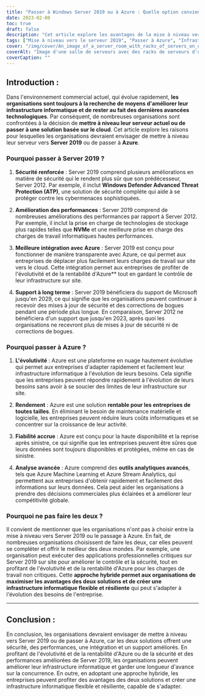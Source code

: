 ```yaml
---
title: "Passer à Windows Server 2019 ou à Azure : Quelle option convient le mieux à votre entreprise ?"
date: 2023-02-08
toc: true
draft: false
description: "Cet article explore les avantages de la mise à niveau vers Server 2019 ou du passage à Azure, notamment l'amélioration de la sécurité, des performances, de l'intégration et de l'assistance, afin d'aider les entreprises à prendre la meilleure décision pour leur infrastructure informatique."
tags: ["Mise à niveau vers le serveur 2019", "Passer à Azure", "Infrastructure informatique", "Technologie des affaires", "Renforcement de la sécurité", "Amélioration des performances", "Intégration avec Azure", "Soutien à long terme", "Évolutivité", "Rapport coût-efficacité", "Fiabilité accrue", "Analyse avancée", "Approche hybride", "Une infrastructure informatique souple et résiliente"]
cover: "/img/cover/An_image_of_a_server_room_with_racks_of_servers_on_one_side.png"
coverAlt: "Image d'une salle de serveurs avec des racks de serveurs d'un côté et un nuage de l'autre, avec une personne debout au milieu qui les regarde tous les deux."
coverCaption: ""
---
```


## Introduction :

Dans l'environnement commercial actuel, qui évolue rapidement, **les organisations sont toujours à la recherche de moyens d'améliorer leur infrastructure informatique et de rester au fait des dernières avancées technologiques**. Par conséquent, de nombreuses organisations sont confrontées à la décision de **mettre à niveau leur serveur actuel ou de passer à une solution basée sur le cloud**. Cet article explore les raisons pour lesquelles les organisations devraient envisager de mettre à niveau leur serveur vers **Server 2019** ou de passer à **Azure**.

### Pourquoi passer à Server 2019 ?

1. **Sécurité renforcée** : Server 2019 comprend plusieurs améliorations en matière de sécurité qui le rendent plus sûr que son prédécesseur, Server 2012. Par exemple, il inclut **Windows Defender Advanced Threat Protection (ATP)**, une solution de sécurité complète qui aide à se protéger contre les cybermenaces sophistiquées.

2. **Amélioration des performances** : Server 2019 comprend de nombreuses améliorations des performances par rapport à Server 2012. Par exemple, il inclut la prise en charge de technologies de stockage plus rapides telles que **NVMe** et une meilleure prise en charge des charges de travail informatiques hautes performances.

3. **Meilleure intégration avec Azure** : Server 2019 est conçu pour fonctionner de manière transparente avec Azure, ce qui permet aux entreprises de déplacer plus facilement leurs charges de travail sur site vers le cloud. Cette intégration permet aux entreprises de profiter de l'évolutivité et de la rentabilité d'Azure** tout en gardant le contrôle de leur infrastructure sur site.

4. **Support à long terme** : Server 2019 bénéficiera du support de Microsoft jusqu'en 2029, ce qui signifie que les organisations peuvent continuer à recevoir des mises à jour de sécurité et des corrections de bogues pendant une période plus longue. En comparaison, Server 2012 ne bénéficiera d'un support que jusqu'en 2023, après quoi les organisations ne recevront plus de mises à jour de sécurité ni de corrections de bogues.

### Pourquoi passer à Azure ?

1. **L'évolutivité** : Azure est une plateforme en nuage hautement évolutive qui permet aux entreprises d'adapter rapidement et facilement leur infrastructure informatique à l'évolution de leurs besoins. Cela signifie que les entreprises peuvent répondre rapidement à l'évolution de leurs besoins sans avoir à se soucier des limites de leur infrastructure sur site.

2. **Rendement** : Azure est une solution **rentable pour les entreprises de toutes tailles**. En éliminant le besoin de maintenance matérielle et logicielle, les entreprises peuvent réduire leurs coûts informatiques et se concentrer sur la croissance de leur activité.

3. **Fiabilité accrue** : Azure est conçu pour la haute disponibilité et la reprise après sinistre, ce qui signifie que les entreprises peuvent être sûres que leurs données sont toujours disponibles et protégées, même en cas de sinistre.

4. **Analyse avancée** : Azure comprend des **outils analytiques avancés**, tels que Azure Machine Learning et Azure Stream Analytics, qui permettent aux entreprises d'obtenir rapidement et facilement des informations sur leurs données. Cela peut aider les organisations à prendre des décisions commerciales plus éclairées et à améliorer leur compétitivité globale.

### Pourquoi ne pas faire les deux ?

Il convient de mentionner que les organisations n'ont pas à choisir entre la mise à niveau vers Server 2019 ou le passage à Azure. En fait, de nombreuses organisations choisissent de faire les deux, car elles peuvent se compléter et offrir le meilleur des deux mondes. Par exemple, une organisation peut exécuter des applications professionnelles critiques sur Server 2019 sur site pour améliorer le contrôle et la sécurité, tout en profitant de l'évolutivité et de la rentabilité d'Azure pour les charges de travail non critiques. Cette **approche hybride permet aux organisations de maximiser les avantages des deux solutions et de créer une infrastructure informatique flexible et résiliente** qui peut s'adapter à l'évolution des besoins de l'entreprise.

_________

## Conclusion :

En conclusion, les organisations devraient envisager de mettre à niveau vers Server 2019 ou de passer à Azure, car les deux solutions offrent une sécurité, des performances, une intégration et un support améliorés. En profitant de l'évolutivité et de la rentabilité d'Azure ou de la sécurité et des performances améliorées de Server 2019, les organisations peuvent améliorer leur infrastructure informatique et garder une longueur d'avance sur la concurrence. En outre, en adoptant une approche hybride, les entreprises peuvent profiter des avantages des deux solutions et créer une infrastructure informatique flexible et résiliente, capable de s'adapter.

